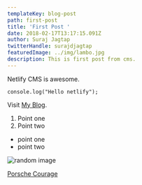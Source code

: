 ```yaml
---
templateKey: blog-post
path: first-post
title: 'First Post '
date: 2018-02-17T13:17:15.091Z
author: Suraj Jagtap
twitterHandle: surajdjagtap
featuredImage: ../img/lambo.jpg
description: This is first post from cms.
---
```

Netlify CMS is awesome.

```
console.log("Hello netlify");
```

Visit [My Blog](https://jsuraj.netlify.com).

1. Point one
2. Point two

* point one
* point two

![random image](https://loremflickr.com/320/240)

[Porsche Courage](https://www.youtube.com/watch?v=5WicTA0x6jE)
